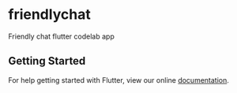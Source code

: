 # friendlychat

Friendly chat flutter codelab app

## Getting Started

For help getting started with Flutter, view our online
[documentation](https://flutter.io/).

